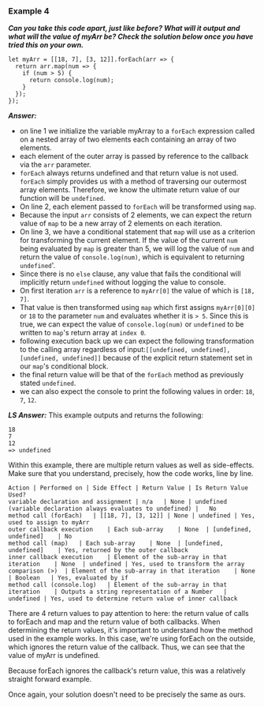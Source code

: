 ### Example 4 ###

***Can you take this code apart, just like before? What will it output and what will the value of myArr be? Check the solution below once you have tried this on your own.***

```
let myArr = [[18, 7], [3, 12]].forEach(arr => {
  return arr.map(num => {
    if (num > 5) {
      return console.log(num);
    }
  });
});
```

***Answer:***
- on line 1 we initialize the variable myArray to a `forEach` expression called on a nested array of two elements each containing an array of two elements.
- each element of the outer array is passed by reference to the callback via the `arr` parameter.
- `forEach` always returns undefined and that return value is not used. `forEach` simply provides us with a method of traversing our outermost array elements. Therefore, we know the ultimate return value of our function will be `undefined`.
- On line 2, each element passed to `forEach` will be transformed using `map`.
- Because the input `arr` consists of 2 elements, we can expect the return value of `map` to be a new array of 2 elements on each iteration.
- On line 3, we have a conditional statement that `map` will use as a criterion for transforming the current element.  If the value of the current `num` being evaluated by `map` is greater than 5, we will log the value of `num` and return the value of `console.log(num)`, which is equivalent to returning `undefined`'.
- Since there is no `else` clause, any value that fails the conditional will implicitly return `undefined` without logging the value to console.
- On first iteration `arr` is a reference to `myArr[0]` the value of which is `[18, 7]`.
- That value is then transformed using `map` which first assigns `myArr[0][0]` or `18` to the parameter `num` and evaluates whether it is `> 5`.  Since this is true, we can expect the value of `console.log(num)` or `undefined` to be written to `map`'s return array at `index 0`.
- following execution back up we can expect the following transformation to the calling array regardless of input:`[[undefined, undefined], [undefined, undefined]]` because of the explicit return statement set in our `map`'s conditional block.
- the final return value will be that of the `forEach` method as previously stated `undefined`.
- we can also expect the console to print the following values in order: `18`, `7`, `12`.

***LS Answer:***
This example outputs and returns the following:

```
18
7
12
=> undefined
```

Within this example, there are multiple return values as well as side-effects. Make sure that you understand, precisely, how the code works, line by line.

```
Action | Performed on | Side Effect | Return Value | Is Return Value Used?
variable declaration and assignment	| n/a	| None | undefined (variable declaration always evaluates to undefined) |	No
method call (forEach)	| [[18, 7], [3, 12]] | None	| undefined	| Yes, used to assign to myArr
outer callback execution	| Each sub-array	| None	| [undefined, undefined]	| No
method call (map)	| Each sub-array	| None	| [undefined, undefined]	| Yes, returned by the outer callback
inner callback execution	| Element of the sub-array in that iteration	| None	| undefined	| Yes, used to transform the array
comparison (>)	| Element of the sub-array in that iteration	| None	| Boolean	| Yes, evaluated by if
method call (console.log)	| Element of the sub-array in that iteration	| Outputs a string representation of a Number	| undefined	| Yes, used to determine return value of inner callback
```

There are 4 return values to pay attention to here: the return value of calls to forEach and map and the return value of both callbacks. When determining the return values, it's important to understand how the method used in the example works. In this case, we're using forEach on the outside, which ignores the return value of the callback. Thus, we can see that the value of myArr is undefined.

Because forEach ignores the callback's return value, this was a relatively straight forward example.

Once again, your solution doesn't need to be precisely the same as ours.